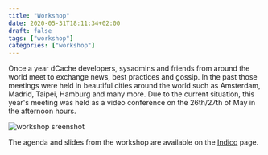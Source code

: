 ```yaml
---
title: "Workshop"
date: 2020-05-31T18:11:34+02:00
draft: false
tags: ["workshop"]
categories: ["workshop"]
---
```


Once a year dCache developers, sysadmins and friends from around the world meet to exchange news, best practices and gossip. In the past those meetings were held in beautiful cities around the world such as Amsterdam, Madrid, Taipei, Hamburg and many more. Due to the current situation, this year's meeting was held as a video conference on the 26th/27th of May in the afternoon hours.

![workshop sreenshot][screenshot]

The agenda and slides from the workshop are available on the [Indico](https://indico.desy.de/indico/event/25462/) page.

[screenshot]:  ../../img/dcache-workshop-group-photo.png
